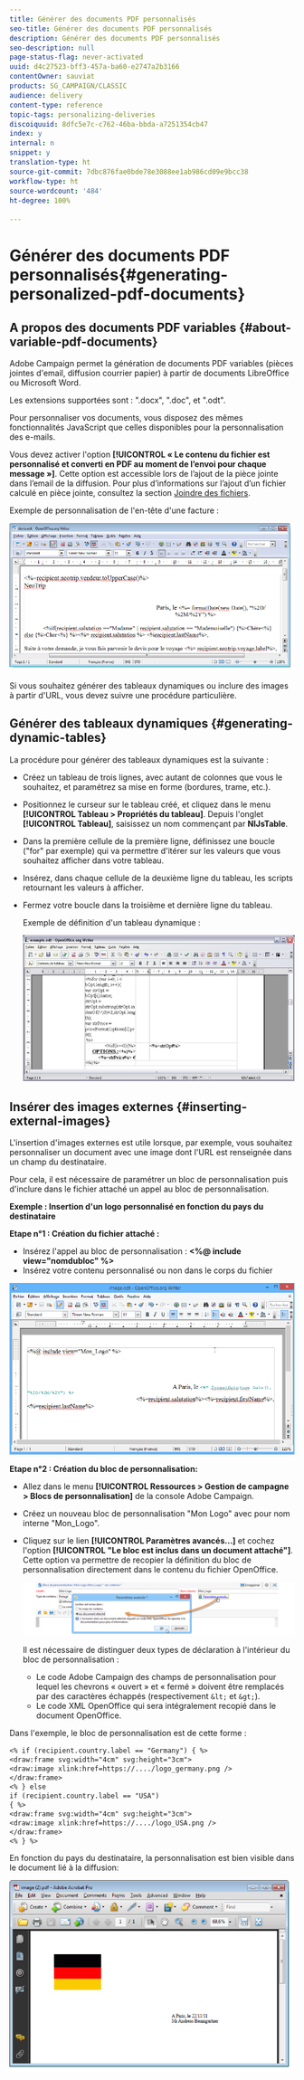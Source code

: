 ```yaml
---
title: Générer des documents PDF personnalisés
seo-title: Générer des documents PDF personnalisés
description: Générer des documents PDF personnalisés
seo-description: null
page-status-flag: never-activated
uuid: d4c27523-bff3-457a-ba60-e2747a2b3166
contentOwner: sauviat
products: SG_CAMPAIGN/CLASSIC
audience: delivery
content-type: reference
topic-tags: personalizing-deliveries
discoiquuid: 8dfc5e7c-c762-46ba-bbda-a7251354cb47
index: y
internal: n
snippet: y
translation-type: ht
source-git-commit: 7dbc876fae0bde78e3088ee1ab986cd09e9bcc38
workflow-type: ht
source-wordcount: '484'
ht-degree: 100%

---
```



# Générer des documents PDF personnalisés{#generating-personalized-pdf-documents}

## A propos des documents PDF variables {#about-variable-pdf-documents}

Adobe Campaign permet la génération de documents PDF variables (pièces jointes d&#39;email, diffusion courrier papier) à partir de documents LibreOffice ou Microsoft Word.

Les extensions supportées sont : &quot;.docx&quot;, &quot;.doc&quot;, et &quot;.odt&quot;.

Pour personnaliser vos documents, vous disposez des mêmes fonctionnalités JavaScript que celles disponibles pour la personnalisation des e-mails.

Vous devez activer l&#39;option **[!UICONTROL « Le contenu du fichier est personnalisé et converti en PDF au moment de l’envoi pour chaque message »]**. Cette option est accessible lors de l’ajout de la pièce jointe dans l’email de la diffusion. Pour plus d’informations sur l’ajout d’un fichier calculé en pièce jointe, consultez la section [Joindre des fichiers](../../delivery/using/attaching-files.md).

Exemple de personnalisation de l&#39;en-tête d&#39;une facture :

![](assets/s_ncs_pdf_simple.png)

Si vous souhaitez générer des tableaux dynamiques ou inclure des images à partir d&#39;URL, vous devez suivre une procédure particulière.

## Générer des tableaux dynamiques {#generating-dynamic-tables}

La procédure pour générer des tableaux dynamiques est la suivante :

* Créez un tableau de trois lignes, avec autant de colonnes que vous le souhaitez, et paramétrez sa mise en forme (bordures, trame, etc.).
* Positionnez le curseur sur le tableau créé, et cliquez dans le menu **[!UICONTROL Tableau > Propriétés du tableau]**. Depuis l&#39;onglet **[!UICONTROL Tableau]**, saisissez un nom commençant par **NlJsTable**.
* Dans la première cellule de la première ligne, définissez une boucle (&quot;for&quot; par exemple) qui va permettre d&#39;itérer sur les valeurs que vous souhaitez afficher dans votre tableau.
* Insérez, dans chaque cellule de la deuxième ligne du tableau, les scripts retournant les valeurs à afficher.
* Fermez votre boucle dans la troisième et dernière ligne du tableau.

   Exemple de définition d&#39;un tableau dynamique :

   ![](assets/s_ncs_pdf_table.png)

## Insérer des images externes {#inserting-external-images}

L&#39;insertion d&#39;images externes est utile lorsque, par exemple, vous souhaitez personnaliser un document avec une image dont l&#39;URL est renseignée dans un champ du destinataire.

Pour cela, il est nécessaire de paramétrer un bloc de personnalisation puis d&#39;inclure dans le fichier attaché un appel au bloc de personnalisation.

**Exemple : Insertion d&#39;un logo personnalisé en fonction du pays du destinataire**

**Etape n°1 : Création du fichier attaché :**

* Insérez l&#39;appel au bloc de personnalisation : **&lt;%@ include view=&quot;nomdubloc&quot; %>**
* Insérez votre contenu personnalisé ou non dans le corps du fichier

![](assets/s_ncs_open_office_blocdeperso.png)

**Etape n°2 : Création du bloc de personnalisation:**

* Allez dans le menu **[!UICONTROL Ressources > Gestion de campagne > Blocs de personnalisation]** de la console Adobe Campaign.
* Créez un nouveau bloc de personnalisation &quot;Mon Logo&quot; avec pour nom interne &quot;Mon_Logo&quot;.
* Cliquez sur le lien **[!UICONTROL Paramètres avancés...]** et cochez l&#39;option **[!UICONTROL &quot;Le bloc est inclus dans un document attaché&quot;]**. Cette option va permettre de recopier la définition du bloc de personnalisation directement dans le contenu du fichier OpenOffice.

   ![](assets/s_ncs_pdf_bloc_option.png)

   Il est nécessaire de distinguer deux types de déclaration à l&#39;intérieur du bloc de personnalisation :

   * Le code Adobe Campaign des champs de personnalisation pour lequel les chevrons « ouvert » et « fermé » doivent être remplacés par des caractères échappés (respectivement `&lt;` et `&gt;`).
   * Le code XML OpenOffice qui sera intégralement recopié dans le document OpenOffice.

Dans l&#39;exemple, le bloc de personnalisation est de cette forme :

```
<% if (recipient.country.label == "Germany") { %>
<draw:frame svg:width="4cm" svg:height="3cm">
<draw:image xlink:href=https://..../logo_germany.png />
</draw:frame>
<% } else
if (recipient.country.label == "USA")
{ %>
<draw:frame svg:width="4cm" svg:height="3cm">
<draw:image xlink:href=https://..../logo_USA.png />
</draw:frame>
<% } %>
```

En fonction du pays du destinataire, la personnalisation est bien visible dans le document lié à la diffusion:

![](assets/s_ncs_pdf_result.png)
